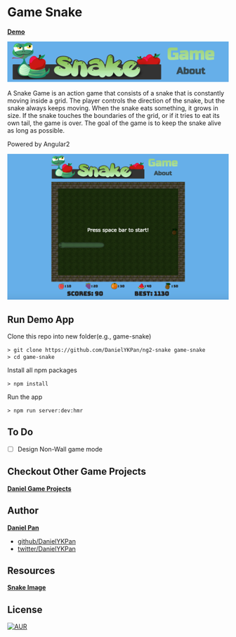 # Game Snake

**[Demo](https://daniel-projects.firebaseapp.com/game/snake)**

<p align="center"><img style="text-align: center;" src="/assets/snake.png?raw=true"></p>
A Snake Game is an action game that consists of a snake that is constantly moving inside a grid. The player 
controls the direction of the snake, but the snake always keeps moving. When the snake eats something, it 
grows in size. If the snake touches the boundaries of the grid, or if it tries to eat its own tail, the 
game is over. The goal of the game is to keep the snake alive as long as possible.

Powered by Angular2
<p align="center"><img style="text-align: center;" src="/assets/game-shot.png?raw=true"></p>

## Run Demo App
Clone this repo into new folder(e.g., game-snake)
```
> git clone https://github.com/DanielYKPan/ng2-snake game-snake
> cd game-snake
```

Install all npm packages
```
> npm install
```

Run the app
```
> npm run server:dev:hmr
```

## To Do
- [ ] Design Non-Wall game mode

## Checkout Other Game Projects
**[Daniel Game Projects](https://daniel-projects.firebaseapp.com/game)**

## Author

 **[Daniel Pan](https://daniel-projects.firebaseapp.com)**

 - [github/DanielYKPan](https://github.com/DanielYKPan)
 - [twitter/DanielYKPan](https://twitter.com/DanielYKPan)
 
## Resources
 
 **[Snake Image](http://rembound.com/articles/creating-a-snake-game-tutorial-with-html5)**

## License

[![AUR](https://img.shields.io/aur/license/yaourt.svg?style=flat-square)](/LICENSE)